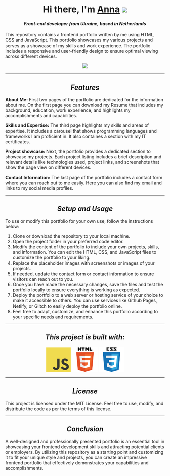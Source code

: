 <h1 align="center">Hi there, I'm <a href="https://anna-balabak-resume.netlify.app/" target="_blank">Anna</a> 
<img src="https://github.com/blackcater/blackcater/raw/main/images/Hi.gif" height="32"/></h1>
<h4 align="center"><em>Front-end developer from Ukraine, based in Netherlands</em> </h4>
<p>This repository contains a frontend portfolio written by me  using HTML, CSS and JavaScript. This portfolio showcases my various projects and serves as a showcase of my skills and work experience. The portfolio includes a responsive and user-friendly design to ensure optimal viewing across different devices.</p>
<div  align="center">
  <img src='https://media.giphy.com/media/L1R1tvI9svkIWwpVYr/giphy.gif'/>
</div>
<hr>
<h2 align="center"> <em>Features</em></h2>
<p>
  <b>About Me:</b> 
  First two pages of the portfolio are dedicated for the information about me. On the first page you can download my Resume that includes my background, education, work experience, and highlights my accomplishments and capabilities.
</p>
<p> 
  <b>Skills and Expertise:</b> The third page highlights my skills and areas of expertise. It includes a carousel that shows programming languages and frameworks I am proficient in. It also containes a section with my IT certificates. 
</p>
<p>
  <b>Project showcase:
  </b>Next, the portfolio provides a dedicated section to showcase my projects. Each project listing includes a brief description and relevant details like technologies used, project links, and screenshots that show the page view on different devices.
</p>
<p>
  <b>Contact Information:</b> The last page of the  portfolio includes a contact form  where you can reach out to me easily. Here you can also find my email and links to my social media profiles.
</p>
<hr>
<h2 align="center"> <em>Setup and Usage</em></h2>
<p>To use or modify this portfolio for your own use, follow the instructions below:</p>
<ol>
  <li>Clone or download the repository to your local machine.</li>
  <li>Open the project folder in your preferred code editor.</li>
  <li>Modify the content of the portfolio to include your own projects, skills, and information. You can edit the HTML, CSS, and JavaScript files to customize the portfolio to your liking.</li>
  <li>Replace the placeholder images with screenshots or images of your projects.</li>
  <li>If needed, update the contact form or contact information to ensure visitors can reach out to you.</li>
  <li>Once you have made the necessary changes, save the files and test the portfolio locally to ensure everything is working as expected.</li>
  <li>Deploy the portfolio to a web server or hosting service of your choice to make it accessible to others. You can use services like Github Pages, Netlify, or Glitch to easily deploy the portfolio online.</li>
  <li>Feel free to adapt, customize, and enhance this portfolio according to your specific needs and requirements.</li>
</ol>
<hr>
<div align="center">
<h2><em>This project is built with:</em></h2>
  <img src='https://github.com/devicons/devicon/blob/master/icons/javascript/javascript-original.svg' width='80px'/>
  <img src='https://github.com/devicons/devicon/blob/master/icons/html5/html5-original-wordmark.svg' width='80px'/>
  <img src='https://github.com/devicons/devicon/blob/master/icons/css3/css3-original-wordmark.svg' width='80px'/>
</div>
<hr>
<h2 align="center"> <em>License</em></h2>
<p>This project is licensed under the MIT License. Feel free to use, modify, and distribute the code as per the terms of this license.</p>
<hr>
<h2 align="center"> <em>Conclusion</em></h2>
<p>A well-designed and professionally presented portfolio is an essential tool in showcasing your frontend development skills and attracting potential clients or employers. By utilizing this repository as a starting point and customizing it to fit your unique style and projects, you can create an impressive frontend portfolio that effectively demonstrates your capabilities and accomplishments.</p>

